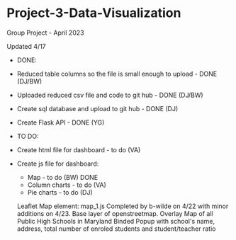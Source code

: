 # Project-3-Data-Visualization
Group Project - April 2023

Updated 4/17
+ DONE:
+ Reduced table columns so the file is small enough to upload - DONE (DJ/BW)
+ Uploaded reduced csv file and code to git hub - DONE (DJ/BW)
+ Create sql database and upload to git hub - DONE (DJ)
+ Create Flask API - DONE (YG)
+ TO DO:
+ Create html file for dashboard - to do (VA)
+ Create js file for dashboard: 
  + Map - to do (BW) DONE
  + Column charts - to do (VA)
  + Pie charts - to do (DJ)
  
  Leaflet Map element:  map_1.js 
  Completed by b-wilde on 4/22 with minor additions on 4/23.
    Base layer of openstreetmap.
    Overlay Map of all Public High Schools in Maryland
    Binded Popup with school's name, address, total number of enroled students and student/teacher ratio
